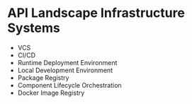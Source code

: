 # API Landscape Infrastructure Systems

* VCS
* CI/CD
* Runtime Deployment Environment
* Local Development Environment
* Package Registry
* Component Lifecycle Orchestration
* Docker Image Registry



